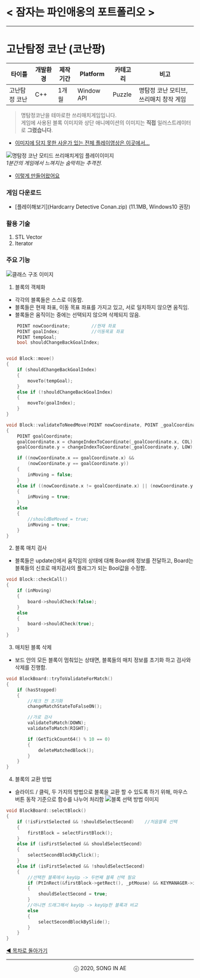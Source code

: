 ﻿
# < 잠자는 파인애옹의 포트폴리오 >

----------


# 고난탐정 코난 (코난팡) 

| 타이틀 | 개발환경 | 제작기간 | Platform |  카테고리 | 비고 
| ---- | ---- | ---- | ---- | ---- | ---- 
| 고난탐정 코난| C++ | 1개월 | Window API | Puzzle| 명탐정 코난 모티브, 쓰리매치 창작 게임
 
>명탐정코난을 테마로한 쓰리매치게임입니다.  
>게임에 사용된 블록 이미지와 상단 애니메이션의 이미지는 **직접** 일러스트레이터로 **그렸습니다**.  

* [이미지에 담지 못한 사운가 있는 전체 플레이영상은 이곳에서... ](https://youtu.be/LNK55V9-VbE)  

![명탐정 코난 모티드 쓰리매치게임 플레이이미지](conan_play.gif)  
*1분간의 게임에서 느껴지는 숨막히는 추격전.* 


* [이렇게 만들어왔어요](https://www.youtube.com/playlist?list=PLwLVhT_yp_30l9Nh_r0i_C7ovwvdltuge)


### 게임 다운로드
* [플레이해보기](Hardcarry Detective Conan.zip) (11.1MB, Windows10 권장)

### 활용 기술
1. STL Vector
2. Iterator

### 주요 기능
![클래스 구조 이미지](class_struct.png)

1. 블록의 객체화  
- 각각의 블록들은 스스로 이동함. 
- 블록들은 현재 좌표, 이동 목표 좌표를 가지고 있고, 서로 일치하지 않으면 움직임.
- 블록들은 움직이는 중에는 선택되지 않으며 삭제되지 않음.  
```C++
	POINT nowCoordinate;		//현재 좌표
	POINT goalIndex;			//이동목표 좌표
	POINT tempGoal;
	bool shouldChangeBackGoalIndex;
```
```C++

void Block::move()
{
	if (shouldChangeBackGoalIndex)
	{
		moveTo(tempGoal);
	}
	else if (!shouldChangeBackGoalIndex)
	{
		moveTo(goalIndex);
	}
}

```

```C++
void Block::validateToNeedMove(POINT nowCoordinate, POINT _goalCoordinate)
{
	POINT goalCoordinate;
	goalCoordinate.x = changeIndexToCoordinate(_goalCoordinate.x, COL);
	goalCoordinate.y = changeIndexToCoordinate(_goalCoordinate.y, LOW);

	if ((nowCoordinate.x == goalCoordinate.x) &&
		(nowCoordinate.y == goalCoordinate.y))
	{ 
		inMoving = false; 
	}
	else if ((nowCoordinate.x != goalCoordinate.x) || (nowCoordinate.y != goalCoordinate.y))
	{ 
		inMoving = true;
	}
	else
	{
		//shouldBeMoved = true; 
		inMoving = true;
	}
}
```
2. 블록 매치 검사  
- 블록들은 update()에서 움직임의 상태에 대해 Board에 정보를 전달하고, Board는 블록들의 신호로 매치검사의 플래그가 되는 Bool값을 수정함.
```C++
void Block::checkCall()
{
	if (inMoving)
	{
		board->shouldCheck(false);
	}
	else
	{
		board->shouldCheck(true);
	}
}
```

3. 매치된 블록 삭제
- 보드 안의 모든 블록이 멈춰있는 상태면, 블록들의 매치 정보를 초기화 하고 검사와 삭제를 진행함.
```C++
void BlockBoard::tryToValidateForMatch()
{
	if (hasStopped)
	{ 	
		//체크 전 초기화
		changeMatchStateToFalseON();

		//가로 검사
		validateToMatch(DOWN);
		validateToMatch(RIGHT);

		if (GetTickCount64() % 10 == 0)
		{
			deleteMatchedBlock();
		}
	}
}
```


4. 블록의 교환 방법
- 슬라이드 / 클릭, 두 가지의 방법으로 블록을 교환 할 수 있도록 하기 위해, 마우스 버튼 동작 기준으로 함수를 나누어 처리함
![블록 선택 방법 이미지](selectBlock.png) 
```C++
void BlockBoard::selectBlock()
{ 
	if (!isFirstSelected && !shouldSelectSecond)	//처음블록 선택
	{
		firstBlock = selectFirstBlock();
	}
	else if (isFirstSelected && shouldSelectSecond)
	{
		selectSecondBlockByClick();
	}
	else if (isFirstSelected && !shouldSelectSecond)
	{
		//선택한 블록에서 keyUp -> 두번째 블록 선택 필요
		if (PtInRect(&firstBlock->getRect(), _ptMouse) && KEYMANAGER->isOnceKeyUp(VK_LBUTTON))
		{
			shouldSelectSecond = true;
		}
		//아니면 드래그해서 keyUp -> keyUp한 블록과 비교
		else
		{
			selectSecondBlockBySlide();
		}
	}
}
```








[◀ 목차로 돌아가기](https://github.com/Song-In-Love/pinaeongs-portfolios/blob/master/README.md#목차)


----------
<center> ⓒ 2020, SONG IN AE </center>

